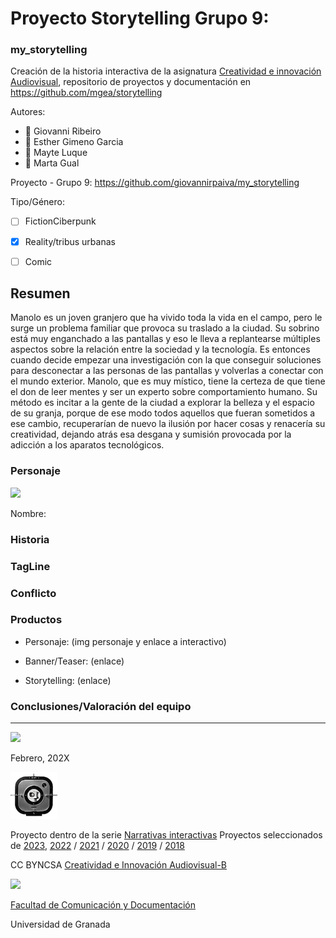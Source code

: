 
# Proyecto Storytelling Grupo 9: 
### my_storytelling
Creación de la historia interactiva de la asignatura [Creatividad e innovación Audiovisual](https://www.ugr.es/estudiantes/grados/grado-comunicacion-audiovisual/creacion-difusion-nuevos-contenidos-audiovis), repositorio de proyectos y documentación en https://github.com/mgea/storytelling


Autores:  
<!---
Incluir lista de personas del grupo 
Se puede añadir enlace a página personal de github o lo que se quiera...(optativo)
-->

- :man: Giovanni Ribeiro
- :woman: Esther Gimeno Garcia
- :woman: Mayte Luque
- :woman: Marta Gual


Proyecto - Grupo 9: https://github.com/giovannirpaiva/my_storytelling


Tipo/Género:  
- [ ] FictionCiberpunk  
- [x] Reality/tribus urbanas  
- [ ] Comic



## Resumen
Manolo es un joven granjero que ha vivido toda la vida en el campo, pero le surge un problema familiar que provoca su traslado a la ciudad. Su sobrino está muy enganchado a las pantallas y eso le lleva a replantearse múltiples aspectos sobre la relación entre la sociedad y la tecnología. Es entonces cuando decide empezar una investigación con la que conseguir soluciones para desconectar a las personas de las pantallas y volverlas a conectar con el mundo exterior. Manolo, que es muy místico, tiene la certeza de que tiene el don de leer mentes y ser un experto sobre comportamiento humano. Su método es incitar a la gente de la ciudad a explorar la belleza y el espacio de su granja, porque de ese modo todos aquellos que fueran sometidos a ese cambio, recuperarían de nuevo la ilusión por hacer cosas y renacería su creatividad, dejando atrás esa desgana y sumisión provocada por la adicción a los aparatos tecnológicos.

### Personaje

![](img-nobody.png)

Nombre: 


### Historia


### TagLine


### Conflicto 


### Productos

- Personaje: (img personaje y enlace a interactivo) 


- Banner/Teaser:  (enlace) 


- Storytelling: (enlace) 




### Conclusiones/Valoración del equipo






------
![](https://upload.wikimedia.org/wikipedia/commons/thumb/6/62/CC-BY-SA-Andere_Wikis_%28v%29.svg/200px-CC-BY-SA-Andere_Wikis_%28v%29.svg.png)

<!---
Lista completa de emojis de markDown - https://gist.github.com/rxaviers/7360908) 
-->

Febrero, 202X

![](https://github.com/mgea/CRIAv/blob/main/logo_criav75.png)

Proyecto dentro de la serie [Narrativas interactivas](https://github.com/mgea/storytelling/blob/master/What_is_a_digital_storytelling.md) 
Proyectos seleccionados de [2023](https://github.com/mgea/storytelling/tree/master/2023), [2022](https://github.com/mgea/storytelling/blob/master/2022/readme.md) / [2021](https://github.com/mgea/storytelling/blob/master/2021/readme.md) / [2020](https://github.com/mgea/storytelling/blob/master/2020/readme.md)  / 
[2019](https://github.com/mgea/storytelling/blob/master/2019/readme.md) / [2018](https://github.com/mgea/storytelling/blob/master/2018/readme.md) 

CC BYNCSA [Creatividad e Innovación Audiovisual-B](https://github.com/mgea/criav/)

<img src="https://mirrors.creativecommons.org/presskit/buttons/88x31/png/by-nc-sa.png"  width="75" > 

[Facultad de Comunicación y Documentación](http://fcd.ugr.es)

Universidad de Granada
